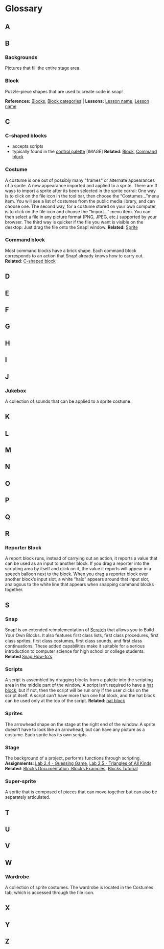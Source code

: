 # Glossary

## A

## B

### Backgrounds
Pictures that fill the entire stage area. 

### Block
Puzzle-piece shapes that are used to create code in snap!

**References:** [Blocks](), [Block categories]() | **Lessons:** [Lesson name](), [Lesson name]()


## C

### C-shaped blocks
* accepts scripts
* typically found in the [control palette](references/snap-palettes/control.md)
[IMAGE]
**Related**: [Block](), [Command block]()

### Costume
A costume is one out of possibly many "frames" or alternate appearances of a sprite. A new appearance imported and applied to a sprite. There are 3 ways to import a sprite after its been selected in the sprite corral: One way is to click on the file icon in the tool bar, then choose the “Costumes…”menu item.  You will see a list of costumes from the public media library, and can choose one.  The second way, for a costume stored on your own computer, is to click on the file icon and choose the “Import…” menu item.  You can then select a file in any picture format (PNG, JPEG, etc.) supported by your browser.  The third way is quicker if the file you want is visible on the desktop:  Just drag the file onto the Snap! window.
**Related**: [Sprite]()

### Command block
Most command blocks have a brick shape. Each command block corresponds to an action that Snap! already knows how to carry out.
**Related**: [C-shaped block]()

## D

## E

## F

## G

## H

## I

## J

### Jukebox
A collection of sounds that can be applied to a sprite costume. 

## K

## L

## M

## N

## O

## P

## Q

## R

### Reporter Block
A report block runs, instead of carrying out an action, it reports a value that can be used as an input to another block.  If you drag a reporter into the scripting area by itself and click on it, the value it reports will appear in a speech balloon next to the block. When you drag a reporter block over another block’s input slot, a white “halo” appears around that input slot, analogous to the white line that appears when snapping command blocks together.


## S

### Snap
Snap! is an extended reimplementation of [Scratch](http://scratch.mit.edu) that allows you to Build Your Own Blocks.  It also features ﬁrst class lists, ﬁrst class procedures, first class sprites, first class costumes, first class sounds, and first class continuations.  These added capabilities make it suitable for a serious introduction to computer science for high school or college students.
**Related** [Snap How-to's](/references/how-to/README.md)

### Scripts
A script is assembled by dragging blocks from a palette into the scripting area in the middle part of the window. A script isn’t required to have a [hat block](glossaryv2.md#hat-block), but if not, then the script will be run only if the user clicks on the script itself.  A script can’t have more than one hat block, and the hat block can be used only at the top of the script.
**Related**: [hat block](glossaryv2.md#hat-block)

### Sprites
The arrowhead shape on the stage at the right end of the window. A sprite doesn’t have to look like an arrowhead, but can have any picture as a costume. Each sprite has its own scripts. 

### Stage
The background of a project, performs functions through scripting.
**Assignments**: [Lab 2.4 - Guessing Game](glossaryv2.md), [Lab 2.5 - Triangles of All Kinds](glossaryv2.md)
**Related**: [Blocks Documentation](glossaryv2.md),[ Blocks Examples](glossaryv2.md), [Blocks Tutorial](glossaryv2.md)

### Super-sprite
A sprite that is  composed of pieces that can move together but can also be separately articulated.


## T

## U

## V

## W
### Wardrobe
A collection of sprite costumes. The wardrobe is located in the Costumes tab, which is accessed through the file icon.

## X

## Y

## Z

